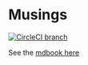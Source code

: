 # Musings

[![CircleCI branch](https://img.shields.io/circleci/project/github/tommilligan/musings/master.svg)](https://circleci.com/gh/tommilligan/musings)

See the [mdbook here](https://tommilligan.github.io/musings/)
